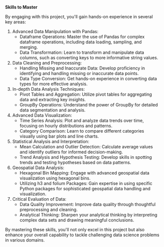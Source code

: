 **Skills to Master**

By engaging with this project, you'll gain hands-on experience in several key areas:

1. Advanced Data Manipulation with Pandas:
	- Dataframe Operations: Master the use of Pandas for complex dataframe operations, including data loading, sampling, and merging.
	- Data Transformation: Learn to transform and manipulate data columns, such as converting keys to more informative string values.
2. Data Cleaning and Preprocessing:
	- Handling Missing and Inaccurate Data: Develop proficiency in identifying and handling missing or inaccurate data points.
	- Data Type Conversion: Get hands-on experience in converting data types for more effective analysis.
3. In-depth Data Analysis Techniques:
	- Pivot Tables and Aggregation: Utilize pivot tables for aggregating data and extracting key insights.
	- GroupBy Operations: Understand the power of GroupBy for detailed data segmentation and analysis.
4. Advanced Data Visualization:
	- Time Series Analysis: Plot and analyze data trends over time, focusing on hourly distributions and patterns.
	- Category Comparison: Learn to compare different categories visually using bar plots and line charts.
5. Statistical Analysis and Interpretation:
	- Mean Calculation and Outlier Detection: Calculate average values and identify outliers for informed decision-making.
	- Trend Analysis and Hypothesis Testing: Develop skills in spotting trends and testing hypotheses based on data patterns.
6. Geospatial Data Analysis:
	- Hexagonal Bin Mapping: Engage with advanced geospatial data visualization using hexagonal bins.
	- Utilizing h3 and folium Packages: Gain expertise in using specific Python packages for sophisticated geospatial data handling and visualization.
7. Critical Evaluation of Data:
	- Data Quality Improvement: Improve data quality through thoughtful preprocessing and cleaning.
	- Analytical Thinking: Sharpen your analytical thinking by interpreting complex data sets and drawing meaningful conclusions.

By mastering these skills, you'll not only excel in this project but also enhance your overall capability to tackle challenging data science problems in various domains.


